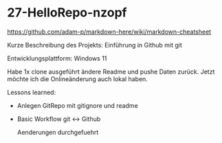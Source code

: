 # 27-HelloRepo-nzopf

https://github.com/adam-p/markdown-here/wiki/markdown-cheatsheet

Kurze Beschreibung des Projekts: Einführung in Github mit git

Entwicklungsplattform: Windows 11

Habe 1x clone ausgeführt ändere Readme und pushe Daten zurück.
Jetzt möchte ich die Onlineänderung auch lokal haben.

Lessons learned:
* Anlegen GitRepo mit gitignore und readme
* Basic Workflow git <-> Github


     Aenderungen durchgefuehrt

  
